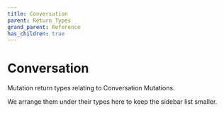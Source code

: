 ```yaml
---
title: Conversation
parent: Return Types
grand_parent: Reference
has_children: true
---
```


# Conversation

Mutation return types relating to Conversation Mutations.

We arrange them under their types here to keep the sidebar list smaller.

